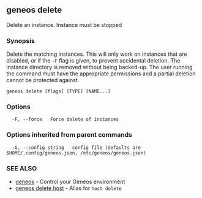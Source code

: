## geneos delete

Delete an instance. Instance must be stopped

### Synopsis


Delete the matching instances. This will only work on instances that
are disabled, or if the `-F` flag is given, to prevent accidental
deletion. The instance directory is removed without being backed-up.
The user running the command must have the appropriate permissions
and a partial deletion cannot be protected against.


```
geneos delete [flags] [TYPE] [NAME...]
```

### Options

```
  -F, --force   Force delete of instances
```

### Options inherited from parent commands

```
  -G, --config string   config file (defaults are $HOME/.config/geneos.json, /etc/geneos/geneos.json)
```

### SEE ALSO

* [geneos](geneos.md)	 - Control your Geneos environment
* [geneos delete host](geneos_delete_host.md)	 - Alias for `host delete`

